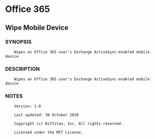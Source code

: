 # Office 365
## Wipe Mobile Device
### SYNOPSIS
```
    Wipes an Office 365 user's Exchange ActiveSync-enabled mobile device
```
### DESCRIPTION
```
    Wipes an Office 365 user's Exchange ActiveSync-enabled mobile device
```
### NOTES
```
    Version: 1.0
    Last updated: 30 October 2018
    Copyright (c) BitTitan, Inc. All rights reserved.
    Licensed under the MIT License.
```

